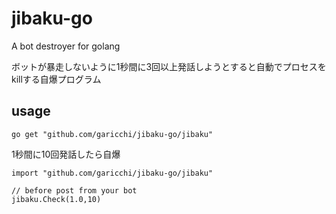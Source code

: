 # jibaku-go
A bot destroyer for golang

ボットが暴走しないように1秒間に3回以上発話しようとすると自動でプロセスをkillする自爆プログラム

## usage

```
go get "github.com/garicchi/jibaku-go/jibaku"
```

1秒間に10回発話したら自爆

```
import "github.com/garicchi/jibaku-go/jibaku"

// before post from your bot
jibaku.Check(1.0,10)
```